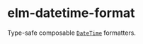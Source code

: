 # elm-datetime-format

Type-safe composable [`DateTime`] formatters.

[`DateTime`]: http://package.elm-lang.org/packages/elm-community/elm-time/1.0.1/Time-DateTime#DateTime
